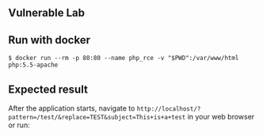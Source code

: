 ## Vulnerable Lab

## Run with docker

```
$ docker run --rm -p 80:80 --name php_rce -v "$PWD":/var/www/html php:5.5-apache
```

## Expected result

After the application starts, navigate to `http://localhost/?pattern=/test/&replace=TEST&subject=This+is+a+test` in your web browser or run:
